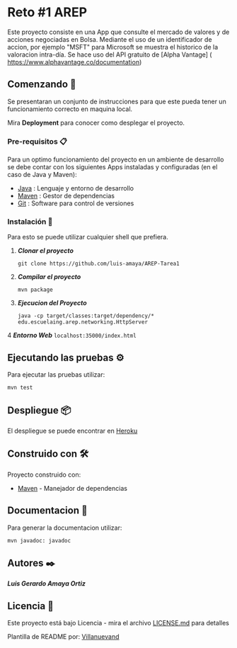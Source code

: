 # Reto #1 AREP

Este proyecto consiste en una App que consulte el mercado de valores y de acciones negociadas en Bolsa.
Mediante el uso de un identificador de accion, por ejemplo "MSFT" para Microsoft se muestra el historico de la valoracion intra-día. Se hace uso del API gratuito de [Alpha Vantage] ( https://www.alphavantage.co/documentation)

## Comenzando 🚀

Se presentaran un conjunto de instrucciones para que este pueda tener un funcionamiento correcto en maquina local.

Mira **Deployment** para conocer como desplegar el proyecto.


### Pre-requisitos 📋

Para un optimo funcionamiento del proyecto en un ambiente de desarrollo se debe contar con los siguientes Apps instaladas y configuradas (en el caso de Java y Maven):

- [Java](https://www.java.com/es/download/ie_manual.jsp) : Lenguaje y entorno de desarrollo
- [Maven](https://maven.apache.org/) : Gestor de dependencias
- [Git](https://git-scm.com/) : Software para control de versiones

### Instalación 🔧

Para esto se puede utilizar cualquier shell que prefiera.

1. ***Clonar el proyecto***
    ```
    git clone https://github.com/luis-amaya/AREP-Tarea1
    ```

2. ***Compilar el proyecto***
   ````
   mvn package
   ````
3. ***Ejecucion del Proyecto***
   ````
   java -cp target/classes:target/dependency/* edu.escuelaing.arep.networking.HttpServer
   ````
4 ***Entorno Web***
    ````
    localhost:35000/index.html
    ````
## Ejecutando las pruebas ⚙️

Para ejecutar las pruebas utilizar:
````
mvn test
````
## Despliegue 📦

El despliegue se puede encontrar en [Heroku](https://look-stock.herokuapp.com/html/aplication.html)

## Construido con 🛠️
Proyecto construido con:

* [Maven](https://maven.apache.org/) - Manejador de dependencias


## Documentacion 📖
Para generar la documentacion utilizar:
````
mvn javadoc: javadoc
````


## Autores ✒️

***Luis Gerardo Amaya Ortiz***

## Licencia 📄

Este proyecto está bajo Licencia  - mira el archivo [LICENSE.md](LICENSE.md) para detalles


Plantilla de README por: [Villanuevand](https://github.com/Villanuevand) 
